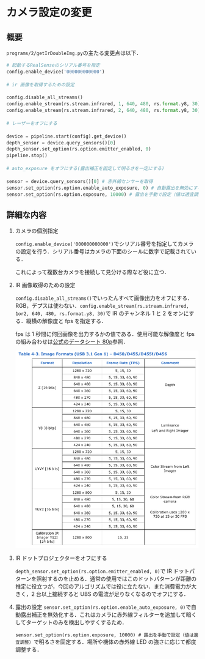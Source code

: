 # カメラ設定の変更

## 概要

`programs/2/getIrDoubleImg.py`の主たる変更点は以下．

```python
# 起動するRealSenseのシリアル番号を指定
config.enable_device('000000000000')

# ir 画像を取得するための設定

config.disable_all_streams()
config.enable_stream(rs.stream.infrared, 1, 640, 480, rs.format.y8, 30)
config.enable_stream(rs.stream.infrared, 2, 640, 480, rs.format.y8, 30)

# レーザーをオフにする

device = pipeline.start(config).get_device()
depth_sensor = device.query_sensors()[0]
depth_sensor.set_option(rs.option.emitter_enabled, 0)
pipeline.stop()

# auto_exposure をオフにする(露出補正を固定して明るさを一定にする)

sensor = device.query_sensors()[0] # 赤外線センサーを取得
sensor.set_option(rs.option.enable_auto_exposure, 0) # 自動露出を無効にする
sensor.set_option(rs.option.exposure, 10000) # 露出を手動で設定（値は適宜調整）
```

## 詳細な内容

1. カメラの個別指定

   `config.enable_device('000000000000')`でシリアル番号を指定してカメラの設定を行う．シリアル番号はカメラの下面のシールに数字で記載されている．

   これによって複数台カメラを接続して見分ける際など役に立つ．

1. IR 画像取得のための設定

   `config.disable_all_streams()`でいったんすべて画像出力をオフにする．RGB，デプスは使わない．`config.enable_stream(rs.stream.infrared, 1or2, 640, 480, rs.format.y8, 30)`で IR のチャンネル 1 と 2 をオンにする．縦横の解像度と fps を指定する．

   fps は 1 秒間に何回画像を出力するかの値である．使用可能な解像度と fps の組み合わせは[公式のデータシート 80p](https://www.intelrealsense.com/depth-camera-d455/)参照．

   ![alt text](image.png)

1. IR ドットプロジェクターをオフにする

   `depth_sensor.set_option(rs.option.emitter_enabled, 0)`で IR ドットパターンを照射するのを止める．通常の使用ではこのドットパターンが距離の推定に役立つが，今回のアルゴリズムでは役に立たない．また消費電力が大きく，2 台以上接続すると UBS の電流が足りなくなるのでオフにする．

1. 露出の設定
   `sensor.set_option(rs.option.enable_auto_exposure, 0)`で自動露出補正を無効化する．これはカメラに赤外線フィルターを追加して暗くしてターゲットのみを検出しやすくするため．

   `sensor.set_option(rs.option.exposure, 10000) # 露出を手動で設定（値は適宜調整）`で明るさを固定する．場所や機体の赤外線 LED の強さに応じて都度調整する．
